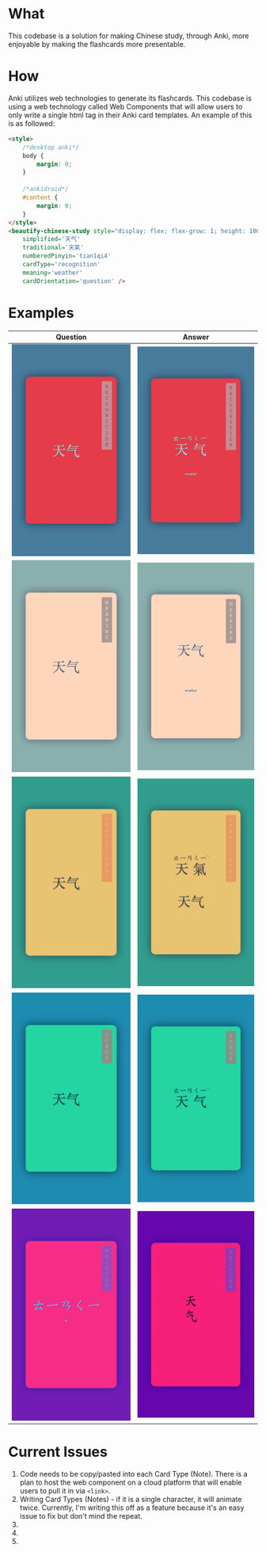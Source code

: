 # What

This codebase is a solution for making Chinese study, through Anki, more enjoyable by making the flashcards more presentable.

# How

Anki utilizes web technologies to generate its flashcards. This codebase is using a web technology called Web Components that will allow users to only write a single html tag in their Anki card templates. An example of this is as followed:
```html
<style>
    /*desktop anki*/
    body {
        margin: 0;
    }

    /*ankidroid*/
    #content {
        margin: 0;
    }
</style>
<beautify-chinese-study style="display: flex; flex-grow: 1; height: 100vh;"
    simplified='天气'
    traditional='天氣'
    numberedPinyin='tian1qi4'
    cardType='recognition'
    meaning='weather'
    cardOrientation='question' />
```

# Examples

| Question                                                      | Answer                                                    |
| -----------                                                   | -----------                                               |
| ![Recognition Question](./images/recognition-question.png)    | ![Recognition Answer](./images/recognition-answer.png)    |
| ![Meaning Question](./images/meaning-question.png)            | ![Meaning Answer](./images/meaning-answer.png)            |
| ![Traditional Question](./images/traditional-question.png)    | ![Traditional Answer](./images/traditional-answer.png)    |
| ![Tones Question](./images/tones-question.png)                | ![Tones Answer](./images/tones-answer.png)                |
| ![Writing Question](./images/writing-question.png)            | ![Writing Answer](./images/writing-answer.gif)            |

# Current Issues

1. Code needs to be copy/pasted into each Card Type (Note). There is a plan to host the web component on a cloud platform that will enable users to pull it in via `<link>`.
2. Writing Card Types (Notes) - if it is a single character, it will animate twice. Currently, I'm writing this off as a feature because it's an easy issue to fix but don't mind the repeat.
3. 
4.
5.